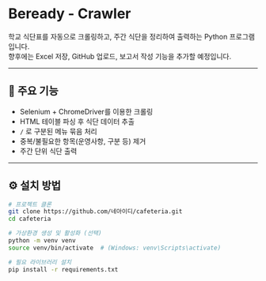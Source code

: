 # Beready - Crawler

학교 식단표를 자동으로 크롤링하고, 주간 식단을 정리하여 출력하는 Python 프로그램입니다.  
향후에는 Excel 저장, GitHub 업로드, 보고서 작성 기능을 추가할 예정입니다.

---

## 📌 주요 기능
- Selenium + ChromeDriver를 이용한 크롤링
- HTML 테이블 파싱 후 식단 데이터 추출
- `/` 로 구분된 메뉴 묶음 처리
- 중복/불필요한 항목(운영사항, 구분 등) 제거
- 주간 단위 식단 출력

---

## ⚙️ 설치 방법
```bash
# 프로젝트 클론
git clone https://github.com/네아이디/cafeteria.git
cd cafeteria

# 가상환경 생성 및 활성화 (선택)
python -m venv venv
source venv/bin/activate  # (Windows: venv\Scripts\activate)

# 필요 라이브러리 설치
pip install -r requirements.txt
